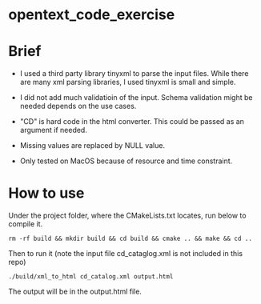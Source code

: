 # opentext_code_exercise

# Brief
* I used a third party library tinyxml to parse the input files. While there are many xml parsing libraries, I used tinyxml is small and simple.

* I did not add much validatioin of the input. Schema validation might be needed depends on the use cases.

* "CD" is hard code in the html converter. This could be passed as an argument if needed.

* Missing values are replaced by NULL value.

* Only tested on MacOS because of resource and time constraint. 



# How to use
Under the project folder, where the CMakeLists.txt locates, run below to compile it.

```rm -rf build && mkdir build && cd build && cmake .. && make && cd ..```

Then to run it (note the input file cd_cataglog.xml is not included in this repo)

```./build/xml_to_html cd_catalog.xml output.html```

The output will be in the output.html file.
